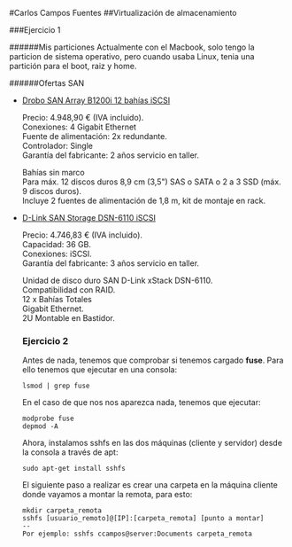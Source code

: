 #Carlos Campos Fuentes
##Virtualización de almacenamiento

###Ejercicio 1

######Mis particiones
Actualmente con el Macbook, solo tengo la particion de sistema operativo, pero cuando usaba Linux, tenia una partición para el boot, raiz y home.

######Ofertas SAN

* [Drobo SAN Array B1200i 12 bahías iSCSI](http://www.bechtle.es/shop/BD_ES-es/Drobo+SAN+Array+B1200i+12+bah%C3%ADas+iSCSI_869939)

  Precio: 4.948,90 € (IVA incluido).  
  Conexiones:	4 Gigabit Ethernet  
  Fuente de alimentación:	2x redundante.  
  Controlador:	Single  
  Garantía del fabricante:	2 años servicio en taller.  

  Bahías sin marco  
  Para máx. 12 discos duros 8,9 cm (3,5") SAS o SATA o 2 a 3 SSD (máx. 9 discos duros).  
  Incluye 2 fuentes de alimentación de 1,8 m, kit de montaje en rack.  

* [D-Link SAN Storage DSN-6110 iSCSI](http://www.bechtle.es/shop/BD_ES-es/D-Link+SAN+Storage+DSN-6110+iSCSI_756649)

  Precio: 4.746,83 € (IVA incluido).  
  Capacidad:	36 GB.  
  Conexiones:	iSCSI.  
  Garantía del fabricante:	3 años servicio en taller.  

  Unidad de disco duro SAN D-Link xStack DSN-6110.  
  Compatibilidad con RAID.  
  12 x Bahías Totales  
  Gigabit Ethernet.  
  2U Montable en Bastidor.  

  ### Ejercicio 2
  Antes de nada, tenemos que comprobar si tenemos cargado **fuse**. Para ello tenemos que ejecutar en una consola:

      lsmod | grep fuse

  En el caso de que nos nos aparezca nada, tenemos que ejecutar:

      modprobe fuse
      depmod -A

  Ahora, instalamos sshfs en las dos máquinas (cliente y servidor) desde la consola a través de apt:  

      sudo apt-get install sshfs

  El siguiente paso a realizar es crear una carpeta en la máquina cliente donde vayamos a montar la remota, para esto:

      mkdir carpeta_remota
      sshfs [usuario_remoto]@[IP]:[carpeta_remota] [punto a montar]
      --
      Por ejemplo: sshfs ccampos@server:Documents carpeta_remota
